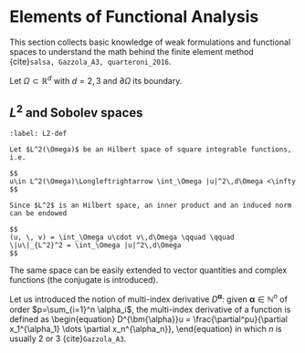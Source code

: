 # Elements of Functional Analysis
This section collects basic knowledge of weak formulations and functional spaces to understand the math behind the finite element method {cite}`salsa, Gazzola_A3, quarteroni_2016`.

Let $\Omega\subset\mathbb{R}^{d}$ with $d=2,3$ and $\partial \Omega$ its boundary.

## $L^2$ and Sobolev spaces

````{prf:definition}
:label: L2-def

Let $L^2(\Omega)$ be an Hilbert space of square integrable functions, i.e. 

$$
u\in L^2(\Omega)\Longleftrightarrow \int_\Omega |u|^2\,d\Omega <\infty
$$

Since $L^2$ is an Hilbert space, an inner product and an induced norm can be endowed

$$
(u, \, v) = \int_\Omega u\cdot v\,d\Omega \qquad \qquad
\|u\|_{L^2}^2 = \int_\Omega |u|^2\,d\Omega
$$
````

The same space can be easily extended to vector quantities and complex functions (the conjugate is introduced).

Let us introduced the notion of multi-index derivative  $D^{\bm{\alpha}}$: given $\bm{\alpha}\in\mathbb{N}^n$ of order $p=\sum_{i=1}^n \alpha_i$, the multi-index derivative of a function is defined as
\begin{equation}
    D^{\bm{\alpha}}u = \frac{\partial^pu}{\partial x_1^{\alpha_1} \dots \partial x_n^{\alpha_n}},
\end{equation}
in which $n$ is usually 2 or 3 {cite}`Gazzola_A3`.